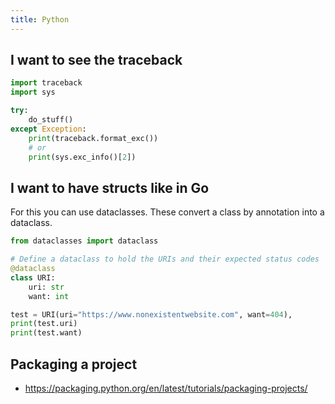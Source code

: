 ```yaml
---
title: Python
---
```


## I want to see the traceback 

``` python
import traceback
import sys

try:
    do_stuff()
except Exception:
    print(traceback.format_exc())
    # or
    print(sys.exc_info()[2])
```

## I want to have structs like in Go
For this you can use dataclasses. These convert a class by annotation into a dataclass.
```python
from dataclasses import dataclass

# Define a dataclass to hold the URIs and their expected status codes
@dataclass
class URI:
    uri: str
    want: int

test = URI(uri="https://www.nonexistentwebsite.com", want=404),
print(test.uri)
print(test.want)

```
## Packaging a project

- https://packaging.python.org/en/latest/tutorials/packaging-projects/

